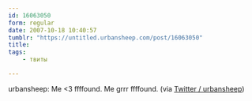 ```yaml
---
id: 16063050
form: regular
date: 2007-10-18 10:40:57
tumblr: "https://untitled.urbansheep.com/post/16063050"
title:
tags:
    - твиты

---
```


<p>urbansheep: Me &lt;3 ffffound. Me grrr ffffound. (via <a href="http://twitter.com/urbansheep/statuses/344390532">Twitter / urbansheep</a>)</p>

